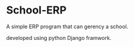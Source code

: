 # School-ERP

A simple ERP program that can gerency a school.

developed using python Django framwork.
